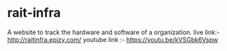 # rait-infra
A website to track the hardware and software of a organization.
live link:- http://raitinfra.epizy.com/ 
youtube link :- https://youtu.be/kVSGbk6Vspw 

